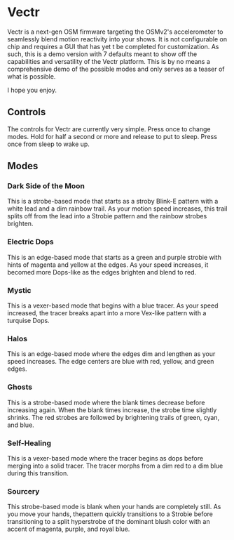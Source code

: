 # Vectr

Vectr is a next-gen OSM firmware targeting the OSMv2's accelerometer to seamlessly blend motion reactivity into your shows. It is not configurable on chip and requires a GUI that has yet t be completed for customization. As such, this is a demo version with 7 defaults meant to show off the capabilities and versatility of the Vectr platform. This is by no means a comprehensive demo of the possible modes and only serves as a teaser of what is possible.

I hope you enjoy.

## Controls

The controls for Vectr are currently very simple. Press once to change modes. Hold for half a second or more and release to put to sleep. Press once from sleep to wake up.

## Modes

### Dark Side of the Moon
This is a strobe-based mode that starts as a stroby Blink-E pattern with a white lead and a dim rainbow trail. As your motion speed increases, this trail splits off from the lead into a Strobie pattern and the rainbow strobes brighten.

### Electric Dops
This is an edge-based mode that starts as a green and purple strobie with hints of magenta and yellow at the edges. As your speed increases, it becomed more Dops-like as the edges brighten and blend to red.

### Mystic
This is a vexer-based mode that begins with a blue tracer. As your speed increased, the tracer breaks apart into a more Vex-like pattern with a turquise Dops.

### Halos
This is an edge-based mode where the edges dim and lengthen as your speed increases. The edge centers are blue with red, yellow, and green edges.

### Ghosts
This is a strobe-based mode where the blank times decrease before increasing again. When the blank times increase, the strobe time slightly shrinks. The red strobes are followed by brightening trails of green, cyan, and blue.

### Self-Healing
This is a vexer-based mode where the tracer begins as dops before merging into a solid tracer. The tracer morphs from a dim red to a dim blue during this transition.

### Sourcery
This strobe-based mode is blank when your hands are completely still. As you move your hands, thepattern quickly transitions to a Strobie before transitioning to a split hyperstrobe of the dominant blush color with an accent of magenta, purple, and royal blue.
